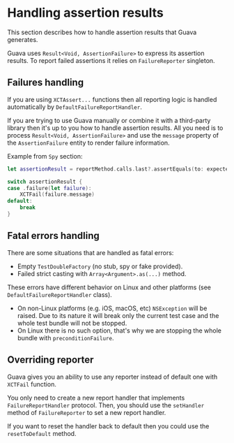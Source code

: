 # Handling assertion results

This section describes how to handle assertion results that Guava generates. 

Guava uses `Result<Void, AssertionFailure>` to express its assertion results.
To report failed assertions it relies on `FailureReporter` singleton.

## Failures handling

If you are using `XCTAssert...` functions then all reporting logic is handled automatically by `DefaultFailureReportHandler`.

If you are trying to use Guava manually or combine it with a third-party library then it's up to you how to handle assertion results. All you need is to process `Result<Void, AssertionFailure>` and use the `message` property of the `AssertionFailure` entity to render failure information.

Example from `Spy` section:
```swift
let assertionResult = reportMethod.calls.last?.assertEquals(to: expectedCall)

switch assertionResult {
case .failure(let failure):
    XCTFail(failure.message)
default:
    break
}
```

## Fatal errors handling

There are some situations that are handled as fatal errors:

- Empty `TestDoubleFactory` (no stub, spy or fake provided).
- Failed strict casting with `Array<Argument>.as(...)` method.

These errors have different behavior on Linux and other platforms (see `DefaultFailureReportHandler` class).

- On non-Linux platforms (e.g. iOS, macOS, etc) `NSException` will be raised. Due to its nature it will break only the current test case and the whole test bundle will not be stopped.
- On Linux there is no such option, that's why we are stopping the whole bundle with `preconditionFailure`.


## Overriding reporter

Guava gives you an ability to use any reporter instead of default one with `XCTFail` function. 

You only need to create a new report handler that implements `FailureReportHandler` protocol. Then, you should use the `setHandler` method of `FailureReporter` to set a new report handler. 

If you want to reset the handler back to default then you could use the `resetToDefault` method.